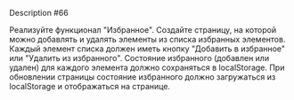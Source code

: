 Description #66

Реализуйте функционал "Избранное". Создайте страницу, на которой 
можно добавлять и удалять элементы из списка избранных элементов. 
Каждый элемент списка должен иметь кнопку "Добавить в избранное" 
или "Удалить из избранного". Состояние избранного (добавлен или 
удален) для каждого элемента должно сохраняться в localStorage. 
При обновлении страницы состояние избранного должно загружаться 
из localStorage и отображаться на странице.